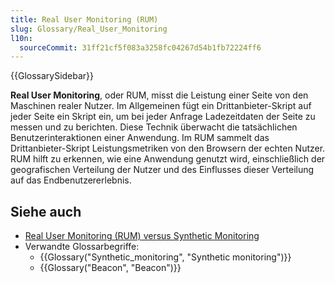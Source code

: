 ```yaml
---
title: Real User Monitoring (RUM)
slug: Glossary/Real_User_Monitoring
l10n:
  sourceCommit: 31ff21cf5f083a3258fc04267d54b1fb72224ff6
---
```


{{GlossarySidebar}}

**Real User Monitoring**, oder RUM, misst die Leistung einer Seite von den Maschinen realer Nutzer. Im Allgemeinen fügt ein Drittanbieter-Skript auf jeder Seite ein Skript ein, um bei jeder Anfrage Ladezeitdaten der Seite zu messen und zu berichten. Diese Technik überwacht die tatsächlichen Benutzerinteraktionen einer Anwendung. Im RUM sammelt das Drittanbieter-Skript Leistungsmetriken von den Browsern der echten Nutzer. RUM hilft zu erkennen, wie eine Anwendung genutzt wird, einschließlich der geografischen Verteilung der Nutzer und des Einflusses dieser Verteilung auf das Endbenutzererlebnis.

## Siehe auch

- [Real User Monitoring (RUM) versus Synthetic Monitoring](/de/docs/Web/Performance/Guides/Rum-vs-Synthetic)
- Verwandte Glossarbegriffe:
  - {{Glossary("Synthetic_monitoring", "Synthetic monitoring")}}
  - {{Glossary("Beacon", "Beacon")}}
